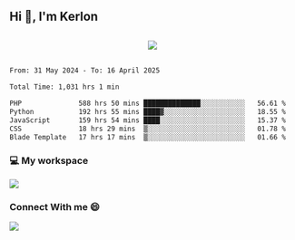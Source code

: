 ## Hi 👋, I'm Kerlon

<p align="center" style="margin: 30px;">
 
 <img src="https://skillicons.dev/icons?i=html,css,bootstrap,js,nodejs,jquery,python,flask,php,mysql,lua,sqlite,firebase">


</p>
<!--START_SECTION:waka-->

```txt
From: 31 May 2024 - To: 16 April 2025

Total Time: 1,031 hrs 1 min

PHP              588 hrs 50 mins ██████████████░░░░░░░░░░░   56.61 %
Python           192 hrs 55 mins ████▓░░░░░░░░░░░░░░░░░░░░   18.55 %
JavaScript       159 hrs 54 mins ████░░░░░░░░░░░░░░░░░░░░░   15.37 %
CSS              18 hrs 29 mins  ▒░░░░░░░░░░░░░░░░░░░░░░░░   01.78 %
Blade Template   17 hrs 17 mins  ▒░░░░░░░░░░░░░░░░░░░░░░░░   01.66 %
```

<!--END_SECTION:waka-->


<p align="center">
 <h3>💻 My workspace</h3>
    <img src="https://skillicons.dev/icons?i=mint" />
</p>

<p align="center">
 <h3>Connect With me 😄</h3> 
    <a href="https://www.linkedin.com/in/kerlon-fernandes"><img src="https://skillicons.dev/icons?i=linkedin" />
  </a>
</p>



